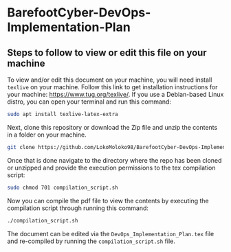 # BarefootCyber-DevOps-Implementation-Plan

## Steps to follow to view or edit this file on your machine

To view and/or edit this document on your machine, you will need install `texlive` on your machine. Follow this link to get installation instructions for your machine: https://www.tug.org/texlive/. If you use a Debian-based Linux distro, you can open your terminal and run this command:

```bash
sudo apt install texlive-latex-extra
```

Next, clone this repository or download the Zip file and unzip the contents in a folder on your machine.

```bash
git clone https://github.com/LokoMoloko98/BarefootCyber-DevOps-Implementation-Plan.git
```

Once that is done navigate to the directory where the repo has been cloned or unzipped and provide the execution permissions to the tex compilation script:

```bash
sudo chmod 701 compilation_script.sh
```

Now you can compile the pdf file to view the contents by executing the compilation script through running this command:
```bash
./compilation_script.sh 
```
The document can be edited via the `DevOps_Implementation_Plan.tex` file and re-compiled by running the `compilation_script.sh` file.  